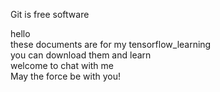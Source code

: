 Git is free software

hello <br> 
these documents are for my tensorflow_learning <br>
you can download them and learn   <br>
welcome to chat with me    <br>
May the force be with you!   <br>
